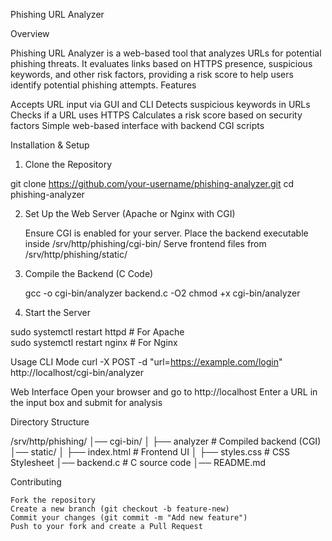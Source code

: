 Phishing URL Analyzer

Overview

Phishing URL Analyzer is a web-based tool that analyzes URLs for potential phishing threats. It evaluates links based on HTTPS presence, suspicious keywords, and other risk factors, providing a risk score to help users identify potential phishing attempts.
Features

Accepts URL input via GUI and CLI
Detects suspicious keywords in URLs
Checks if a URL uses HTTPS
Calculates a risk score based on security factors
Simple web-based interface with backend CGI scripts

Installation & Setup

1. Clone the Repository

git clone https://github.com/your-username/phishing-analyzer.git
cd phishing-analyzer

2. Set Up the Web Server (Apache or Nginx with CGI)

    Ensure CGI is enabled for your server.
    Place the backend executable inside /srv/http/phishing/cgi-bin/
    Serve frontend files from /srv/http/phishing/static/

3. Compile the Backend (C Code)

   gcc -o cgi-bin/analyzer backend.c -O2
   chmod +x cgi-bin/analyzer

4. Start the Server

  sudo systemctl restart httpd  # For Apache  
  sudo systemctl restart nginx  # For Nginx  

Usage
CLI Mode
    curl -X POST -d "url=https://example.com/login" http://localhost/cgi-bin/analyzer

Web Interface
    Open your browser and go to http://localhost
    Enter a URL in the input box and submit for analysis

Directory Structure

/srv/http/phishing/
│── cgi-bin/
│   ├── analyzer   # Compiled backend (CGI)
│── static/
│   ├── index.html # Frontend UI
│   ├── styles.css # CSS Stylesheet
│── backend.c      # C source code
│── README.md

Contributing

    Fork the repository
    Create a new branch (git checkout -b feature-new)
    Commit your changes (git commit -m "Add new feature")
    Push to your fork and create a Pull Request

